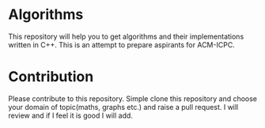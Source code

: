 # Algorithms
This repository will help you to get algorithms and their implementations written in C++. This is an attempt to prepare aspirants for ACM-ICPC.

# Contribution
Please contribute to this repository.
Simple clone this repository and choose your domain of topic(maths, graphs etc.) and raise a pull request. I will review and if I feel it is good I will add.
